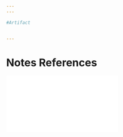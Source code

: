 ```yaml
---
---

#Artifact


---
```

# Notes References
![Bolero_Conversation](../Insights/Bolero_Conversation.md)